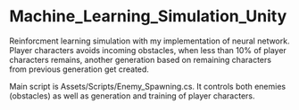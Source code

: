 # Machine_Learning_Simulation_Unity

Reinforcment learning simulation with my implementation of neural network.
Player characters avoids incoming obstacles, when less than 10% of player characters remains,
another generation based on remaining characters from previous generation get created.

Main script is Assets/Scripts/Enemy_Spawning.cs.
It controls both enemies (obstacles) as well as generation and training of player characters.
